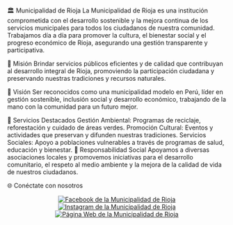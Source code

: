 🏛️ Municipalidad de Rioja
La Municipalidad de Rioja es una institución comprometida con el desarrollo sostenible y la mejora continua de los servicios municipales para todos los ciudadanos de nuestra comunidad. Trabajamos día a día para promover la cultura, el bienestar social y el progreso económico de Rioja, asegurando una gestión transparente y participativa.

🌱 Misión
Brindar servicios públicos eficientes y de calidad que contribuyan al desarrollo integral de Rioja, promoviendo la participación ciudadana y preservando nuestras tradiciones y recursos naturales.

🎯 Visión
Ser reconocidos como una municipalidad modelo en Perú, líder en gestión sostenible, inclusión social y desarrollo económico, trabajando de la mano con la comunidad para un futuro mejor.

📌 Servicios Destacados
Gestión Ambiental: Programas de reciclaje, reforestación y cuidado de áreas verdes.
Promoción Cultural: Eventos y actividades que preservan y difunden nuestras tradiciones.
Servicios Sociales: Apoyo a poblaciones vulnerables a través de programas de salud, educación y bienestar.
🤝 Responsabilidad Social
Apoyamos a diversas asociaciones locales y promovemos iniciativas para el desarrollo comunitario, el respeto al medio ambiente y la mejora de la calidad de vida de nuestros ciudadanos.

🌐 Conéctate con nosotros
<p align="center"> <a href="https://www.facebook.com/MunicipalidadDeRioja/" target="_blank"> <img src="https://img.shields.io/badge/🔗-Facebook-blue?style=for-the-badge&logo=facebook" alt="Facebook de la Municipalidad de Rioja" /> </a> <a href="https://www.instagram.com/municipalidadderioja/" target="_blank"> <img src="https://img.shields.io/badge/🔗-Instagram-ff69b4?style=for-the-badge&logo=instagram" alt="Instagram de la Municipalidad de Rioja" /> </a> <a href="https://rioja.peru/" target="_blank"> <img src="https://img.shields.io/badge/🌐-Página_Web-00c853?style=for-the-badge&logo=google-chrome" alt="Página Web de la Municipalidad de Rioja" /> </a> </p>
